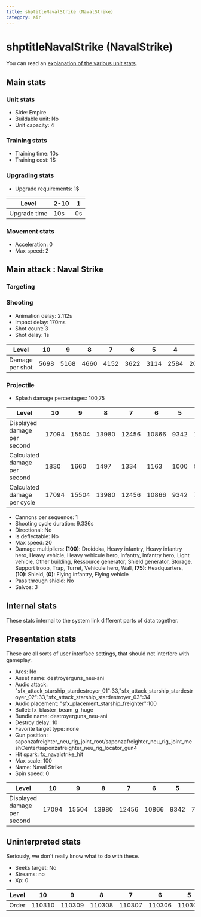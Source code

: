 ```yaml
---
title: shptitleNavalStrike (NavalStrike)
category: air
---
```


# shptitleNavalStrike (NavalStrike)

You can read an [explanation  of the various unit stats](unitexplained.md).

## Main stats

### Unit stats

  * Side: Empire
  * Buildable unit: No
  * Unit capacity: 4

### Training stats

  * Training time: 10s
  * Training cost: 1$

### Upgrading stats

  * Upgrade requirements: 1$

|Level       |2-10|1 |
|------------|----|--|
|Upgrade time|10s |0s|


### Movement stats

  * Acceleration: 0
  * Max speed: 2

## Main attack : Naval Strike

### Targeting


### Shooting

  * Animation delay: 2.112s
  * Impact delay: 170ms
  * Shot count: 3
  * Shot delay: 1s

|Level          |10  |9   |8   |7   |6   |5   |4   |3   |2   |1   |
|---------------|----|----|----|----|----|----|----|----|----|----|
|Damage per shot|5698|5168|4660|4152|3622|3114|2584|2076|1546|1038|


### Projectile

  * Splash damage percentages: 100,75

|Level                       |10   |9    |8    |7    |6    |5   |4   |3   |2   |1   |
|----------------------------|-----|-----|-----|-----|-----|----|----|----|----|----|
|Displayed damage per second |17094|15504|13980|12456|10866|9342|7752|6228|4638|3114|
|Calculated damage per second|1830 |1660 |1497 |1334 |1163 |1000|830 |667 |496 |333 |
|Calculated damage per cycle |17094|15504|13980|12456|10866|9342|7752|6228|4638|3114|


  * Cannons per sequence: 1
  * Shooting cycle duration: 9.336s
  * Directional: No
  * Is deflectable: No
  * Max speed: 20
  * Damage multipliers: **(100)**: Droideka, Heavy infantry, Heavy infantry hero, Heavy vehicle, Heavy vehicule hero, Infantry, Infantry hero, Light vehicle, Other building, Ressource generator, Shield generator, Storage, Support troop, Trap, Turret, Vehicule hero, Wall, **(75)**: Headquarters, **(10)**: Shield, **(0)**: Flying infantry, Flying vehicle
  * Pass through shield: No
  * Salvos: 3

## Internal stats

These stats internal to the system link different parts of data together.


## Presentation stats

These are all sorts of user interface settings, that should not interfere with gameplay.

  * Arcs: No
  * Asset name: destroyerguns_neu-ani
  * Audio attack: "sfx_attack_starship_stardestroyer_01":33,"sfx_attack_starship_stardestroyer_02":33,"sfx_attack_starship_stardestroyer_03":34
  * Audio placement: "sfx_placement_starship_freighter":100
  * Bullet: fx_blaster_beam_g_huge
  * Bundle name: destroyerguns_neu-ani
  * Destroy delay: 10
  * Favorite target type: none
  * Gun position: saponzafreighter_neu_rig_joint_root/saponzafreighter_neu_rig_joint_meshCenter/saponzafreighter_neu_rig_locator_gun4
  * Hit spark: fx_navalstrike_hit
  * Max scale: 100
  * Name: Naval Strike
  * Spin speed: 0

|Level                      |10   |9    |8    |7    |6    |5   |4   |3   |2   |1   |
|---------------------------|-----|-----|-----|-----|-----|----|----|----|----|----|
|Displayed damage per second|17094|15504|13980|12456|10866|9342|7752|6228|4638|3114|


## Uninterpreted stats

Seriously, we don't really know what to do with these.

  * Seeks target: No
  * Streams: no
  * Xp: 0

|Level|10    |9     |8     |7     |6     |5     |4     |3     |2     |1     |
|-----|------|------|------|------|------|------|------|------|------|------|
|Order|110310|110309|110308|110307|110306|110305|110304|110303|110302|110301|


